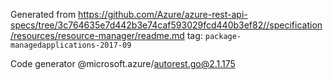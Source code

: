 Generated from https://github.com/Azure/azure-rest-api-specs/tree/3c764635e7d442b3e74caf593029fcd440b3ef82//specification/resources/resource-manager/readme.md tag: `package-managedapplications-2017-09`

Code generator @microsoft.azure/autorest.go@2.1.175


